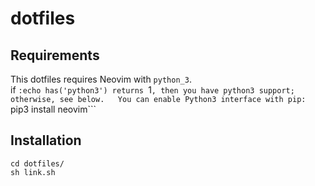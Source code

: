 # dotfiles


## Requirements
This dotfiles requires Neovim with ```python_3```.  
if ```:echo has('python3') returns ```1```, then you have python3 support; otherwise, see below.  
You can enable Python3 interface with pip:  
```pip3 install neovim```  

## Installation

```shell
cd dotfiles/
sh link.sh
```
